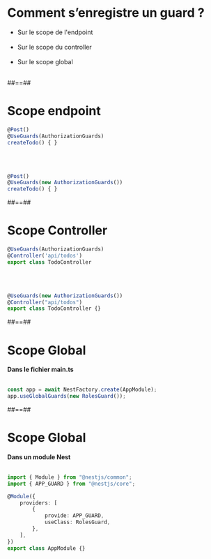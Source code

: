 # Comment s’enregistre un guard ?

-   Sur le scope de l'endpoint <br/><br/>
-   Sur le scope du controller <br/><br/>
-   Sur le scope global <br/><br/>

##==##

<!-- .slide: class="with-code inconsolata" -->

# Scope endpoint

```typescript
@Post()
@UseGuards(AuthorizationGuards)
createTodo() { }
```

<!-- .element: class="big-code" -->

<br/><br/>

```typescript
@Post()
@UseGuards(new AuthorizationGuards())
createTodo() { }
```

<!-- .element: class="big-code" -->

##==##

<!-- .slide: class="with-code inconsolata" -->

# Scope Controller

```typescript
@UseGuards(AuthorizationGuards)
@Controller('api/todos')
export class TodoController
```

<!-- .element: class="big-code" -->

<br/><br/>

```typescript
@UseGuards(new AuthorizationGuards())
@Controller("api/todos")
export class TodoController {}
```

<!-- .element: class="big-code" -->

##==##

<!-- .slide: class="with-code inconsolata"-->

# Scope Global

**Dans le fichier main.ts** <br/><br/>

```typescript
const app = await NestFactory.create(AppModule);
app.useGlobalGuards(new RolesGuard());
```

<!-- .element: class="big-code" -->

##==##

<!-- .slide: class="with-code inconsolata" -->

# Scope Global

**Dans un module Nest** <br/><br/>

```typescript
import { Module } from "@nestjs/common";
import { APP_GUARD } from "@nestjs/core";

@Module({
    providers: [
        {
            provide: APP_GUARD,
            useClass: RolesGuard,
        },
    ],
})
export class AppModule {}
```

<!-- .element: class="medium-code" -->
